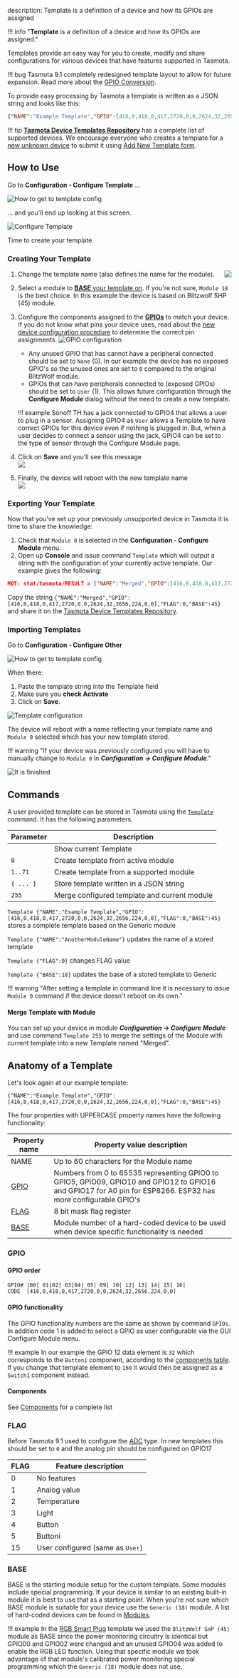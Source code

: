 description: Template is a definition of a device and how its GPIOs are assigned

!!! info "**Template** is a definition of a device and how its GPIOs are assigned."

Templates provide an easy way for you to create, modify and share configurations for various devices that have features supported in Tasmota. 

!!! bug 
    Tasmota 9.1 completely redesigned template layout to allow for future expansion. Read more about the [GPIO Conversion](GPIO-Conversion.md). 

To provide easy processing by Tasmota a template is written as a JSON string and looks like this:
```json
{"NAME":"Example Template","GPIO":[416,0,418,0,417,2720,0,0,2624,32,2656,224,0,0],"FLAG":0,"BASE":45}
```
!!! tip
    [**Tasmota Device Templates Repository**](https://templates.blakadder.com/) has a complete list of supported devices.
    We encourage everyone who creates a template for a [new unknown device](Configuration-Procedure-for-New-Devices) to submit it using [Add New Template form](https://templates.blakadder.com/new.html).


## How to Use

Go to **Configuration - Configure Template** ...

![How to get to template config](https://i.postimg.cc/Z5QP4q7C/template1.png)

... and you'll end up looking at this screen.

![Configure Template](_media/template2.png)

Time to create your template.

### Creating Your Template 
1. Change<img src="_media/template4.png" align="right"> the template name (also defines the name for the module).
2. Select a module to [**BASE** your template on](#base). If you're not sure, `Module 18` is the best choice. In this example the device is based on Blitzwolf SHP (45) module.
3. Configure the components assigned to the [**GPIOs**](#gpio) to match your device. If you do not know what pins your device uses, read about the [new device configuration procedure](Configuration-Procedure-for-New-Devices) to determine the correct pin assignments.
![GPIO configuration](_media/template5.png)
 
    - Any unused GPIO that has cannot have a peripheral connected should be set to `None` (0). In our example the device has no exposed GPIO's so the unused ones are set to `0` compared to the original BlitzWolf module.     
    - GPIOs that can have peripherals connected to (exposed GPIOs) should be set to `User` (1). This allows future configuration through the **Configure Module** dialog without the need to create a new template.  
   
    !!! example 
        Sonoff TH has a jack connected to GPIO4 that allows a user to plug in a sensor. Assigning GPIO4 as `User` allows a Template to have correct GPIOs for this device even if nothing is plugged in. But, when a user decides to connect a sensor using the jack, GPIO4 can be set to the type of sensor through the Configure Module page.

4. Click on **Save** and you'll see this message      
    ![](https://i.postimg.cc/4dqjcZxd/template6.png)

5. Finally, the device will reboot with the new template name       
    ![](https://i.postimg.cc/NjxhzWpJ/template-finished.png)

### Exporting Your Template

Now that you've set up your previously unsupported device in Tasmota it is time to share the knowledge:

1. Check that `Module 0` is selected in the **Configuration - Configure Module** menu. 
2. Open up **Console** and issue command `Template` which will output a string with the configuration of your currently active template. Our example gives the following:

```json
MQT: stat/tasmota/RESULT = {"NAME":"Merged","GPIO":[416,0,418,0,417,2720,0,0,2624,32,2656,224,0,0],"FLAG":0,"BASE":45}
```

Copy the string `{"NAME":"Merged","GPIO":[416,0,418,0,417,2720,0,0,2624,32,2656,224,0,0],"FLAG":0,"BASE":45}` and share it on the [Tasmota Device Templates Repository](https://templates.blakadder.com/new.html).

### Importing Templates

Go to **Configuration - Configure Other**

![How to get to template config](https://i.postimg.cc/25Hsznpn/template-import1.png ":size=250")

When there:

1. Paste the template string into the Template field
2. Make sure you **check Activate**
3. Click on **Save**. 

![Template configuration](https://i.postimg.cc/P5HsKtzv/template-import2.png ":size=250")

The device will reboot with a name reflecting your template name and `Module 0` selected which has your new template stored.

!!! warning "If your device was previously configured you will have to manually change to `Module 0` in ****_Configuration -> Configure Module_****."

![It is finished](https://i.postimg.cc/28hN4qvf/template-import3.png ":size=250")


## Commands
A user provided template can be stored in Tasmota using the [`Template`](Commands.md#template) command. It has the following parameters.

|Parameter|  Description |
|---------|----------|
` `|Show current Template
`0`|Create template from active module
`1..71`|Create template from a supported module
`{ ... }`|Store template written in a JSON string	
`255` | Merge configured template and current module											

``Template {"NAME":"Example Template","GPIO":[416,0,418,0,417,2720,0,0,2624,32,2656,224,0,0],"FLAG":0,"BASE":45}`` stores a complete template based on the Generic module

``Template {"NAME":"AnotherModuleName"}`` updates the name of a stored template

``Template {"FLAG":0}`` changes FLAG value

``Template {"BASE":18}`` updates the base of a stored template to Generic

!!! warning "After setting a template in command line it is necessary to issue `Module 0` command if the device doesn't reboot on its own."

#### Merge Template with Module
You can set up your device in module ****_Configuration -> Configure Module_**** and use command `Template 255` to merge the settings of the Module with current template into a new Template named "Merged".

## Anatomy of a Template
Let's look again at our example template:

```
{"NAME":"Example Template","GPIO":[416,0,418,0,417,2720,0,0,2624,32,2656,224,0,0],"FLAG":0,"BASE":45}
```

The four properties with UPPERCASE property names have the following functionality:

Property name | Property value description
--------------|-----------------------------------------------------------------------------------------------------------
NAME          | Up to 60 characters for the Module name
[GPIO](#gpio) | Numbers from 0 to 65535 representing GPIO0 to GPIO5, GPIO09, GPIO10 and GPIO12 to GPIO16 and GPIO17 for A0 pin for ESP8266. ESP32 has more configurable GPIO's
[FLAG](#flag) | 8 bit mask flag register
[BASE](#base) | Module number of a hard-coded device to be used when device specific functionality is needed

### GPIO

#### GPIO order

```  
GPIO# |00| 01|02| 03|04| 05| 09| 10| 12| 13| 14| 15| 16|  
CODE  [416,0,418,0,417,2720,0,0,2624,32,2656,224,0,0] 
```

#### GPIO functionality
The GPIO functionality numbers are the same as shown by command ``GPIOs``. In addition code 1 is added to select a GPIO as user configurable via the GUI Configure Module menu.

!!! example
    In our example the GPIO 12 data element is `32` which corresponds to the `Button1` component, according to the [components table](Components.md). If you change that template element to `160` it would then be assigned as a `Switch1` component instead.

#### Components
See [Components](Components.md) for a complete list

### FLAG
Before Tasmota 9.1 used to configure the [ADC](ADC) type. In new templates this should be set to `0` and the analog pin should be configured on GPIO17

FLAG |  Feature description
-----|------------------------------
   0 | No features
   1 | Analog value
   2 | Temperature
   3 | Light
   4 | Button
   5 | Buttoni
  15 | User configured (same as `User`)

### BASE
BASE is the starting module setup for the custom template. Some modules include special programming. If your device is similar to an existing built-in module it is best to use that as a starting point. When you're not sure which BASE module is suitable for your device use the `Generic (18)` module. A list of hard-coded devices can be found in [Modules](Modules).

!!! example
    In the [RGB Smart Plug](https://templates.blakadder.com/XS-A12.html) template we used the `BlitzWolf SHP (45)` module as BASE since the power monitoring circuitry is identical but GPIO00 and GPIO02 were changed and an unused GPIO04 was added to enable the RGB LED function. Using that specific module we took advantage of that module's calibrated power monitoring special programming which the `Generic (18)` module does not use.



